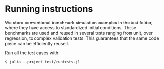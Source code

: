 # Running instructions

We store conventional benchmark simulation examples in the test folder, where they have access to standardized
initial conditions. These benchmarks are used and reused in several tests ranging from unit, over regression, to complex
validation tests. This guarantees that the same code piece can be efficiently reused.

Run all the test cases with:

```
$ julia --project test/runtests.jl
```
